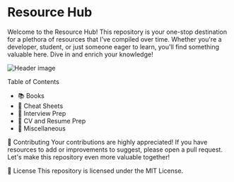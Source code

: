 # Resource Hub
Welcome to the Resource Hub! This repository is your one-stop destination for a plethora of resources that I've compiled over time. Whether you're a developer, student, or just someone eager to learn, you'll find something valuable here. Dive in and enrich your knowledge!

![Header image](https://www.promptcloud.com/wp-content/uploads/2017/10/sources-of-data-collection.png)

Table of Contents
- 📚 Books
- 📝 Cheat Sheets
- 💼 Interview Prep
- 📰 CV and Resume Prep
- 🔗 Miscellaneous

🤝 Contributing
Your contributions are highly appreciated! If you have resources to add or improvements to suggest, please open a pull request. Let's make this repository even more valuable together!

📜 License
This repository is licensed under the MIT License.



